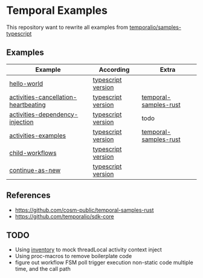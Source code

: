 # Temporal Examples

This repository want to rewrite all examples
from [temporalio/samples-typescript](https://github.com/temporalio/samples-typescript)

## Examples

| Example                                                                        | According                                                                                                             | Extra                                                                                                                                                            |
|--------------------------------------------------------------------------------|-----------------------------------------------------------------------------------------------------------------------|------------------------------------------------------------------------------------------------------------------------------------------------------------------|
| [hello-world](./hello-world)                                                   | [typescript version](https://github.com/temporalio/samples-typescript/tree/main/hello-world)                          |                                                                                                                                                                  |
| [activities-cancellation-heartbeating](./activities-cancellation-heartbeating) | [typescript version](https://github.com/temporalio/samples-typescript/tree/main/activities-cancellation-heartbeating) | [temporal-samples-rust](https://github.com/cosm-public/temporal-samples-rust/tree/45eb692928195c1cd3325942277792f21ab86715/activities-cancellation-heartbeating) |
| [activities-dependency-injection](./activities-dependency-injection)           | [typescript version](https://github.com/temporalio/samples-typescript/tree/main/activities-dependency-injection)      | todo                                                                                                                                                             |
| [activities-examples](./activities-examples)                                   | [typescript version](https://github.com/temporalio/samples-typescript/tree/main/activities-examples)                  | [temporal-samples-rust](https://github.com/cosm-public/temporal-samples-rust/tree/45eb692928195c1cd3325942277792f21ab86715/activities-examples)                  |
| [child-workflows](./child-workflows)                                           | [typescript version](https://github.com/temporalio/samples-typescript/tree/main/child-workflows)                      |                                                                                                                                                                  |
| [continue-as-new](./continue-as-new)                                           | [typescript version](https://github.com/temporalio/samples-typescript/tree/main/continue-as-new)                      |                                                                                                                                                                  |

## References

- https://github.com/cosm-public/temporal-samples-rust
- https://github.com/temporalio/sdk-core

## TODO

- Using [inventory](https://github.com/dtolnay/inventory) to mock threadLocal activity context
  inject
- Using proc-macros to remove boilerplate code
- figure out workflow FSM poll trigger execution non-static code multiple time, and the call path
